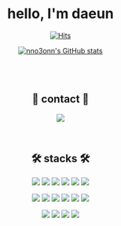 <div align="center">

  # hello, I'm daeun

  [![Hits](https://hits.seeyoufarm.com/api/count/incr/badge.svg?url=https%3A%2F%2Fgithub.com%2Fnno3onn&count_bg=%237DD7E6&title_bg=%23555555&icon=&icon_color=%23E7E7E7&title=hits&edge_flat=false)](https://github.com/nno3onn)

  [![nno3onn's GitHub stats](https://github-readme-stats.vercel.app/api?username=nno3onn)](https://github.com/nno3onn)


  <br>
  <br>

  ## 🐰 contact 🐰

  <a href="" target="_blank"><img src="https://img.shields.io/badge/nnmo3omnn@gmail.com-EA4335?style=flat-square&logo=Gmail&logoColor=white"/></a> 

  <br>

  ## 🛠️ stacks 🛠️

  <a href="" target="_blank"><img src="https://img.shields.io/badge/HTML5-E34F26?style=flat-square&logo=HTML5&logoColor=white"/></a>
  <a href="" target="_blank"><img src="https://img.shields.io/badge/CSS3-1572B6?style=flat-square&logo=CSS3&logoColor=white"/></a>
  <a href="" target="_blank"><img src="https://img.shields.io/badge/JavaScript-F7DF1E?style=flat-square&logo=JavaScript&logoColor=black"/></a>
  <a href="" target="_blank"><img src="https://img.shields.io/badge/JQuery-0769AD?style=flat-square&logo=JQuery&logoColor=black"/></a>
  <a href="" target="_blank"><img src="https://img.shields.io/badge/Styled Components-DB7093?style=flat-square&logo=styled-components&logoColor=white"/></a>
  <a href="" target="_blank"><img src="https://img.shields.io/badge/SCSS-CC6699?style=flat-square&logo=Sass&logoColor=white"/></a>


  <a href="" target="_blank"><img src="https://img.shields.io/badge/Next.js-000000?style=flat-square&logo=Next.js&logoColor=white"/></a>
  <a href="" target="_blank"><img src="https://img.shields.io/badge/React.js-61DAFB?style=flat-square&logo=React&logoColor=white"/></a> <a href="https://velog.io/@colorful-stars" target="_blank"><img src="https://img.shields.io/badge/React Query-FF4154?style=flat-square&logo=reactquery&logoColor=white"/></a>
  <a href="" target="_blank">
  <a href="" target="_blank"><img src="https://img.shields.io/badge/Storybook-FF4785?style=flat-square&logo=Storybook&logoColor=white"/></a>
  <a href="" target="_blank"><img src="https://img.shields.io/badge/Prettier-F7B93E?style=flat-square&logo=Prettier&logoColor=white"/></a>
  <a href="" target="_blank"><img src="https://img.shields.io/badge/ESLint-4B32C3?style=flat-square&logo=ESLint&logoColor=white"/></a>

  <a href="" target="_blank"><img src="https://img.shields.io/badge/MongoDB-47A248?style=flat-square&logo=MongoDB&logoColor=white"/></a>
  <a href="" target="_blank"><img src="https://img.shields.io/badge/MySQL-4479A1?style=flat-square&logo=MySQL&logoColor=black"/></a>
  <a href="" target="_blank"><img src="https://img.shields.io/badge/Firebase-FFCA28?style=flat-square&logo=Firebase&logoColor=white"/></a>
  <a href="" target="_blank"><img src="https://img.shields.io/badge/AWS-232F3E?style=flat-square&logo=amazonaws&logoColor=white"/></a>
  
</div>
